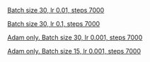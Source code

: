 [Batch size 30, lr 0.01, steps 7000](https://tensorboard.dev/experiment/PrXBtgkxTyGiPMiQ3ki8Hw/#scalars)


[Batch size 30, lr 0.1, steps 7000](https://tensorboard.dev/experiment/lEaGkhmpQyKmyKqbrp0TkQ/#scalars)


[Adam only. Batch size 30, lr 0.001, steps 7000](https://tensorboard.dev/experiment/LkORbjJkQZCb1sohGDrRFw/#scalars)

[Adam only. Batch size 15, lr 0.001, steps 7000](https://tensorboard.dev/experiment/qV19zaQYRmuj8QjvR07Qtw/#scalars)
